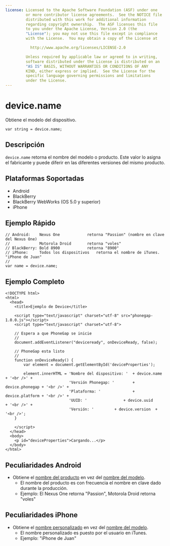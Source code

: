 ```yaml
---
license: Licensed to the Apache Software Foundation (ASF) under one
         or more contributor license agreements.  See the NOTICE file
         distributed with this work for additional information
         regarding copyright ownership.  The ASF licenses this file
         to you under the Apache License, Version 2.0 (the
         "License"); you may not use this file except in compliance
         with the License.  You may obtain a copy of the License at

           http://www.apache.org/licenses/LICENSE-2.0

         Unless required by applicable law or agreed to in writing,
         software distributed under the License is distributed on an
         "AS IS" BASIS, WITHOUT WARRANTIES OR CONDITIONS OF ANY
         KIND, either express or implied.  See the License for the
         specific language governing permissions and limitations
         under the License.
---
```


device.name
===========

Obtiene el modelo del dispositivo.

    var string = device.name;
    
Descripción
-----------

`device.name` retorna el nombre del modelo o producto. Este valor lo asigna el fabricante y puede diferir en las diferentes versiones del mismo producto.

Plataformas Soportadas
----------------------

- Android
- BlackBerry
- BlackBerry WebWorks (OS 5.0 y superior)
- iPhone

Ejemplo Rápido
--------------

    // Android:    Nexus One			retorna "Passion" (nombre en clave del Nexus One)
    //             Motorola Droid		retorna "voles"
    // BlackBerry: Bold 8900       		retorna "8900"
    // iPhone:     Todos los dispositivos	retorna el nombre de iTunes. "iPhone de Juan"
    //
    var name = device.name;

Ejemplo Completo
----------------

    <!DOCTYPE html>
    <html>
      <head>
        <title>Ejemplo de Device</title>

        <script type="text/javascript" charset="utf-8" src="phonegap-1.0.0.js"></script>
        <script type="text/javascript" charset="utf-8">

        // Espera a que PhoneGap se inicie
        //
        document.addEventListener("deviceready", onDeviceReady, false);

        // PhoneGap esta listo
        //
        function onDeviceReady() {
            var element = document.getElementById('deviceProperties');
    
            element.innerHTML = 'Nombre del dispositivo: '	+ device.name     + '<br />' + 
                                'Versión Phonegap: '		+ device.phonegap + '<br />' + 
                                'Plataforma: '		       	+ device.platform + '<br />' + 
                                'UUID: '		      	+ device.uuid     + '<br />' + 
                                'Versión: '			+ device.version  + '<br />';
        }

        </script>
      </head>
      <body>
        <p id="deviceProperties">Cargando...</p>
      </body>
    </html>


Peculiaridades Android
----------------------
-  Obtiene el [nombre del producto](http://developer.android.com/reference/android/os/Build.html#PRODUCT) en vez del [nombre del modelo](http://developer.android.com/reference/android/os/Build.html#MODEL).
    - El nombre del producto es con frecuencia el nombre en clave dado durante la producción.
    - Ejemplo: El Nexus One retorna "Passion", Motorola Droid retorna "voles"

Peculiaridades iPhone
---------------------

- Obtiene el [nombre personalizado](http://developer.apple.com/iphone/library/documentation/uikit/reference/UIDevice_Class/Reference/UIDevice.html#//apple_ref/doc/uid/TP40006902-CH3-SW13) en vez del [nombre del modelo](http://developer.apple.com/iphone/library/documentation/uikit/reference/UIDevice_Class/Reference/UIDevice.html#//apple_ref/doc/uid/TP40006902-CH3-SW1).
    - El nombre personalizado es puesto por el usuario en iTunes.
    - Ejemplo: "iPhone de Juan"
